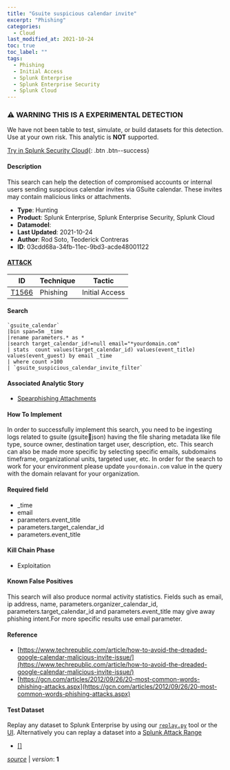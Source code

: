 ```yaml
---
title: "Gsuite suspicious calendar invite"
excerpt: "Phishing"
categories:
  - Cloud
last_modified_at: 2021-10-24
toc: true
toc_label: ""
tags:
  - Phishing
  - Initial Access
  - Splunk Enterprise
  - Splunk Enterprise Security
  - Splunk Cloud
---
```


### ⚠️ WARNING THIS IS A EXPERIMENTAL DETECTION
We have not been table to test, simulate, or build datasets for this detection. Use at your own risk. This analytic is **NOT** supported.


[Try in Splunk Security Cloud](https://www.splunk.com/en_us/cyber-security.html){: .btn .btn--success}

#### Description

This search can help the detection of compromised accounts or internal users sending suspcious calendar invites via GSuite calendar. These invites may contain malicious links or attachments.

- **Type**: Hunting
- **Product**: Splunk Enterprise, Splunk Enterprise Security, Splunk Cloud
- **Datamodel**: 
- **Last Updated**: 2021-10-24
- **Author**: Rod Soto, Teoderick Contreras
- **ID**: 03cdd68a-34fb-11ec-9bd3-acde48001122


#### [ATT&CK](https://attack.mitre.org/)

| ID          | Technique   | Tactic         |
| ----------- | ----------- |--------------- |
| [T1566](https://attack.mitre.org/techniques/T1566/) | Phishing | Initial Access |

#### Search

```
`gsuite_calendar` 
|bin span=5m _time 
|rename parameters.* as * 
|search target_calendar_id!=null email="*yourdomain.com"
| stats  count values(target_calendar_id) values(event_title) values(event_guest) by email _time 
| where count >100
| `gsuite_suspicious_calendar_invite_filter`
```

#### Associated Analytic Story
* [Spearphishing Attachments](/stories/spearphishing_attachments)


#### How To Implement
In order to successfully implement this search, you need to be ingesting logs related to gsuite (gsuite:calendar:json) having the file sharing metadata like file type, source owner, destination target user, description, etc. This search can also be made more specific by selecting specific emails, subdomains timeframe, organizational units, targeted user, etc. In order for the search to work for your environment please update `yourdomain.com` value in the query with the domain relavant for your organization.

#### Required field
* _time
* email
* parameters.event_title
* parameters.target_calendar_id
* parameters.event_title


#### Kill Chain Phase
* Exploitation


#### Known False Positives
This search will also produce normal activity statistics. Fields such as email, ip address, name, parameters.organizer_calendar_id, parameters.target_calendar_id and parameters.event_title may give away phishing intent.For more specific results use email parameter.





#### Reference

* [https://www.techrepublic.com/article/how-to-avoid-the-dreaded-google-calendar-malicious-invite-issue/](https://www.techrepublic.com/article/how-to-avoid-the-dreaded-google-calendar-malicious-invite-issue/)
* [https://gcn.com/articles/2012/09/26/20-most-common-words-phishing-attacks.aspx](https://gcn.com/articles/2012/09/26/20-most-common-words-phishing-attacks.aspx)



#### Test Dataset
Replay any dataset to Splunk Enterprise by using our [`replay.py`](https://github.com/splunk/attack_data#using-replaypy) tool or the [UI](https://github.com/splunk/attack_data#using-ui).
Alternatively you can replay a dataset into a [Splunk Attack Range](https://github.com/splunk/attack_range#replay-dumps-into-attack-range-splunk-server)

* [[]]([])



[*source*](https://github.com/splunk/security_content/tree/develop/detections/experimental/cloud/gsuite_suspicious_calendar_invite.yml) \| *version*: **1**